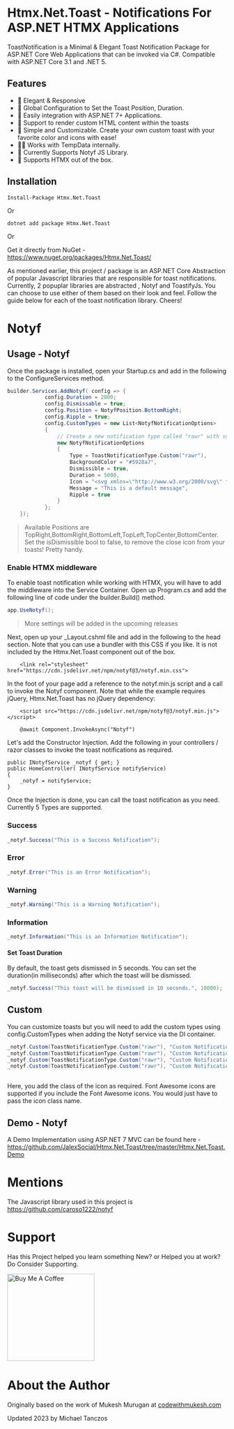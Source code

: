 ﻿# Htmx.Net.Toast - Notifications For ASP.NET HTMX Applications

ToastNotification is a Minimal & Elegant Toast Notification Package for ASP.NET Core Web Applications that can be invoked via C#. Compatible with ASP.NET Core 3.1 and .NET 5.

## Features

- 📱 Elegant & Responsive
- 🐣 Global Configuration to Set the Toast Position, Duration.
- 🎸 Easily integration with ASP.NET 7+ Applications.
- 🎃 Support to render custom HTML content within the toasts
- 🐣 Simple and Customizable. Create your own custom toast with your favorite color and icons with ease!
- 👴🏽 Works with TempData internally.
- 📱 Currently Supports Notyf JS Library.
- 📱 Supports HTMX out of the box.


## Installation

```
Install-Package Htmx.Net.Toast
```
Or

```
dotnet add package Htmx.Net.Toast
```

Or

Get it directly from NuGet - https://www.nuget.org/packages/Htmx.Net.Toast/


As mentioned earlier, this project / package is an ASP.NET Core Abstraction of popular Javascript libraries that are responsible for toast notifications. Currently, 2 popuplar libraries are abstracted , Notyf and ToastifyJs. You can choose to use either of them based on their look and feel. Follow the guide below for each of the toast notification library. Cheers!

# Notyf

## Usage - Notyf

Once the package is installed, open your Startup.cs and add in the following to the ConfigureServices method.

```csharp
builder.Services.AddNotyf( config => { 
			config.Duration = 2000;
			config.Dismissable = true;
			config.Position = NotyfPosition.BottomRight;
			config.Ripple = true;
			config.CustomTypes = new List<NotyfNotificationOptions>
			{
				// Create a new notification type called "rawr" with some sensible purple defaults - Icons by HeroIcons
				new NotyfNotificationOptions
				{
					Type = ToastNotificationType.Custom("rawr"),
					BackgroundColor = "#5928a7",
					Dismissible = true,
					Duration = 5000,
					Icon = "<svg xmlns=\"http://www.w3.org/2000/svg\" fill=\"none\" viewBox=\"0 0 24 24\" stroke-width=\"1.5\" stroke=\"currentColor\" style=\"width: 1.25em; height: 1.25em;\">\r\n  <path stroke-linecap=\"round\" stroke-linejoin=\"round\" d=\"M15.59 14.37a6 6 0 01-5.84 7.38v-4.8m5.84-2.58a14.98 14.98 0 006.16-12.12A14.98 14.98 0 009.631 8.41m5.96 5.96a14.926 14.926 0 01-5.841 2.58m-.119-8.54a6 6 0 00-7.381 5.84h4.8m2.581-5.84a14.927 14.927 0 00-2.58 5.84m2.699 2.7c-.103.021-.207.041-.311.06a15.09 15.09 0 01-2.448-2.448 14.9 14.9 0 01.06-.312m-2.24 2.39a4.493 4.493 0 00-1.757 4.306 4.493 4.493 0 004.306-1.758M16.5 9a1.5 1.5 0 11-3 0 1.5 1.5 0 013 0z\" />\r\n</svg>\r\n",
					Message = "This is a default message",
					Ripple = true
				}
			};
	});
```

> Available Positions are TopRight,BottomRight,BottomLeft,TopLeft,TopCenter,BottomCenter.
Set the isDismissible bool to false, to remove the close icon from your toasts! Pretty handy.

### Enable HTMX middleware

To enable toast notification while working with HTMX, you will have to add the middleware into the Service Container. Open up Program.cs and add the following line of code under the builder.Build() method.

```csharp
app.UseNotyf();
```

> More settings will be added in the upcoming releases

Next, open up your _Layout.cshml file and add in the following to the head section. Note that you can use a bundler with this CSS if you like. It is not included by the Htmx.Net.Toast component out of the box.

```
    <link rel="stylesheet" href="https://cdn.jsdelivr.net/npm/notyf@3/notyf.min.css">
```

In the foot of your page add a reference to the notyf.min.js script and a call to invoke the Notyf component.  Note that while the example requires jQuery, Htmx.Net.Toast has no jQuery dependency:

```
    <script src="https://cdn.jsdelivr.net/npm/notyf@3/notyf.min.js"></script>
    
	@await Component.InvokeAsync("Notyf")
```

Let's add the Constructor Injection. Add the following in your controllers / razor classes to invoke the toast notifications as required.

```
public INotyfService _notyf { get; }
public HomeController( INotyfService notifyService)
{
    _notyf = notifyService;
}
```
Once the Injection is done, you can call the toast notification as you need. Currently 5 Types are supported.

### Success
```csharp
_notyf.Success("This is a Success Notification");
```

### Error
```csharp
_notyf.Error("This is an Error Notification");
```

### Warning
```csharp
_notyf.Warning("This is a Warning Notification");
```

### Information
```csharp
_notyf.Information("This is an Information Notification");
```

#### Set Toast Duration
By default, the toast gets dismissed in 5 seconds. You can set the duration(in milliseconds) after which the toast will be dismissed.
```csharp
_notyf.Success("This toast will be dismissed in 10 seconds.", 10000);
```

## Custom
You can customize toasts but you will need to add the custom types using config.CustomTypes when adding the Notyf service via the DI container.

```csharp
_notyf.Custom(ToastNotificationType.Custom("rawr"), "Custom Notification - closes in 5 seconds.", 5000, new NotyfIcon { Color = "indigo", ClassName = "fa fa-gear" });
_notyf.Custom(ToastNotificationType.Custom("rawr"), "Custom Notification - closes in 5 seconds.", 5000);
_notyf.Custom(ToastNotificationType.Custom("rawr"), "Custom Notification - closes in 5 seconds.", 5000, false);  // No icon
_notyf.Custom(ToastNotificationType.Custom("rawr"), "Custom Notification - closes in 5 seconds.", 5000, "<svg>....</svg>");
            
```

Here, you add the class of the icon as required. Font Awesome icons are supported if you include the Font Awesome icons. You would just have to pass the icon class name. 

## Demo - Notyf

A Demo Implementation using ASP.NET 7 MVC can be found here - https://github.com/JalexSocial/Htmx.Net.Toast/tree/master/Htmx.Net.Toast.Demo

# Mentions

The Javascript library used in this project is https://github.com/caroso1222/notyf

# Support
Has this Project helped you learn something New? or Helped you at work? Do Consider Supporting.

<a href="https://www.buymeacoffee.com/codewithmukesh" target="_blank"><img src="https://cdn.buymeacoffee.com/buttons/default-orange.png" alt="Buy Me A Coffee" width="200"  ></a>

# About the Author
Originally based on the work of Mukesh Murugan at [codewithmukesh.com](https://www.codewithmukesh.com)

Updated 2023 by Michael Tanczos
